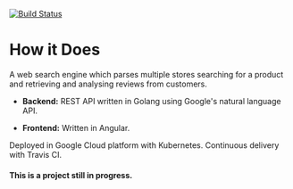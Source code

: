 
[![Build Status](https://travis-ci.org/salvacorts/how-it-does.svg)](https://travis-ci.org/salvacorts/how-it-does)
# How it Does
A web search engine which parses multiple stores searching for a product and retrieving and analysing reviews from customers.

- **Backend:** REST API written in Golang using Google's natural language API.

- **Frontend:** Written in Angular.

Deployed in Google Cloud platform with Kubernetes. Continuous delivery with Travis CI.

#### This is a project still in progress.
